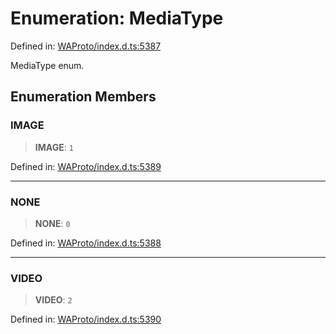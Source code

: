 # Enumeration: MediaType

Defined in: [WAProto/index.d.ts:5387](https://github.com/Fokusdotid/Baileys/blob/982cc5b3c62bfc7b56d2f8f8427b6c1a2dda856f/WAProto/index.d.ts#L5387)

MediaType enum.

## Enumeration Members

### IMAGE

> **IMAGE**: `1`

Defined in: [WAProto/index.d.ts:5389](https://github.com/Fokusdotid/Baileys/blob/982cc5b3c62bfc7b56d2f8f8427b6c1a2dda856f/WAProto/index.d.ts#L5389)

***

### NONE

> **NONE**: `0`

Defined in: [WAProto/index.d.ts:5388](https://github.com/Fokusdotid/Baileys/blob/982cc5b3c62bfc7b56d2f8f8427b6c1a2dda856f/WAProto/index.d.ts#L5388)

***

### VIDEO

> **VIDEO**: `2`

Defined in: [WAProto/index.d.ts:5390](https://github.com/Fokusdotid/Baileys/blob/982cc5b3c62bfc7b56d2f8f8427b6c1a2dda856f/WAProto/index.d.ts#L5390)
